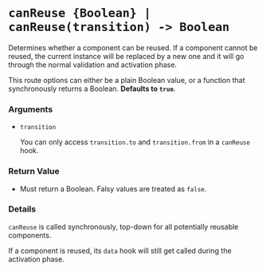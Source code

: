 # `canReuse {Boolean} | canReuse(transition) -> Boolean`

Determines whether a component can be reused. If a component cannot be reused, the current instance will be replaced by a new one and it will go through the normal validation and activation phase.

This route options can either be a plain Boolean value, or a function that synchronously returns a Boolean. **Defaults to `true`**.

### Arguments

- `transition`

  You can only access `transition.to` and `transition.from` in a `canReuse` hook.

### Return Value

- Must return a Boolean. Falsy values are treated as `false`.

### Details

`canReuse` is called synchronously, top-down for all potentially reusable components.

If a component is reused, its `data` hook will still get called during the activation phase.
